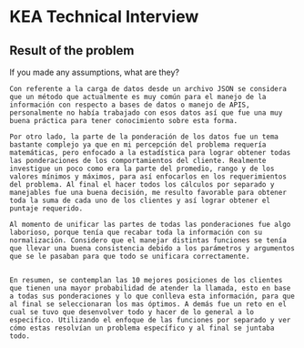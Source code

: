 # KEA Technical Interview

## Result of the problem
If you made any assumptions, what are they? 

    Con referente a la carga de datos desde un archivo JSON se considera que un método que actualmente es muy común para el manejo de la información con respecto a bases de datos o manejo de APIS, personalmente no había trabajado con esos datos así que fue una muy buena práctica para tener conocimiento sobre esta forma.

    Por otro lado, la parte de la ponderación de los datos fue un tema bastante complejo ya que en mi percepción del problema requería matemáticas, pero enfocado a la estadística para lograr obtener todas las ponderaciones de los comportamientos del cliente. Realmente investigue un poco como era la parte del promedio, rango y de los valores mínimos y máximos, para así enfocarlos en los requerimientos del problema. Al final el hacer todos los cálculos por separado y manejables fue una buena decisión, me resulto favorable para obtener toda la suma de cada uno de los clientes y así lograr obtener el puntaje requerido.

    Al momento de unificar las partes de todas las ponderaciones fue algo laborioso, porque tenía que recabar toda la información con su normalización. Considero que el manejar distintas funciones se tenía que llevar una buena consistencia debido a los parámetros y argumentos que se le pasaban para que todo se unificara correctamente.


    En resumen, se contemplan las 10 mejores posiciones de los clientes que tienen una mayor probabilidad de atender la llamada, esto en base a todas sus ponderaciones y lo que conlleva esta información, para que al final se seleccionaran los mas óptimos. A demás fue un reto en el cual se tuvo que desenvolver todo y hacer de lo general a lo especifico. Utilizando el enfoque de las funciones por separado y ver cómo estas resolvían un problema específico y al final se juntaba todo.






